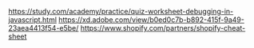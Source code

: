 https://study.com/academy/practice/quiz-worksheet-debugging-in-javascript.html
https://xd.adobe.com/view/b0ed0c7b-b892-415f-9a49-23aea4413f54-e5be/
https://www.shopify.com/partners/shopify-cheat-sheet
